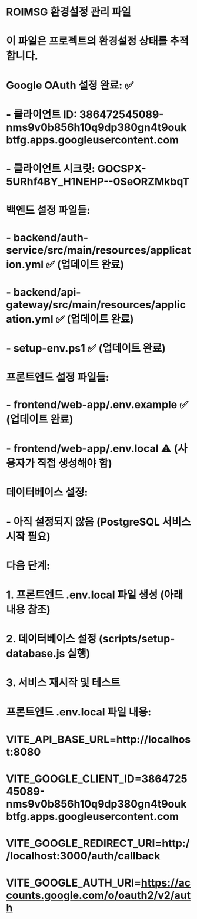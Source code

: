 # ROIMSG 환경설정 관리 파일
# 이 파일은 프로젝트의 환경설정 상태를 추적합니다.

# Google OAuth 설정 완료: ✅
# - 클라이언트 ID: 386472545089-nms9v0b856h10q9dp380gn4t9oukbtfg.apps.googleusercontent.com
# - 클라이언트 시크릿: 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

# 백엔드 설정 파일들:
# - backend/auth-service/src/main/resources/application.yml ✅ (업데이트 완료)
# - backend/api-gateway/src/main/resources/application.yml ✅ (업데이트 완료)
# - setup-env.ps1 ✅ (업데이트 완료)

# 프론트엔드 설정 파일들:
# - frontend/web-app/.env.example ✅ (업데이트 완료)
# - frontend/web-app/.env.local ⚠️ (사용자가 직접 생성해야 함)

# 데이터베이스 설정:
# - 아직 설정되지 않음 (PostgreSQL 서비스 시작 필요)

# 다음 단계:
# 1. 프론트엔드 .env.local 파일 생성 (아래 내용 참조)
# 2. 데이터베이스 설정 (scripts/setup-database.js 실행)
# 3. 서비스 재시작 및 테스트

# 프론트엔드 .env.local 파일 내용:
# VITE_API_BASE_URL=http://localhost:8080
# VITE_GOOGLE_CLIENT_ID=386472545089-nms9v0b856h10q9dp380gn4t9oukbtfg.apps.googleusercontent.com
# VITE_GOOGLE_REDIRECT_URI=http://localhost:3000/auth/callback
# VITE_GOOGLE_AUTH_URI=https://accounts.google.com/o/oauth2/v2/auth
